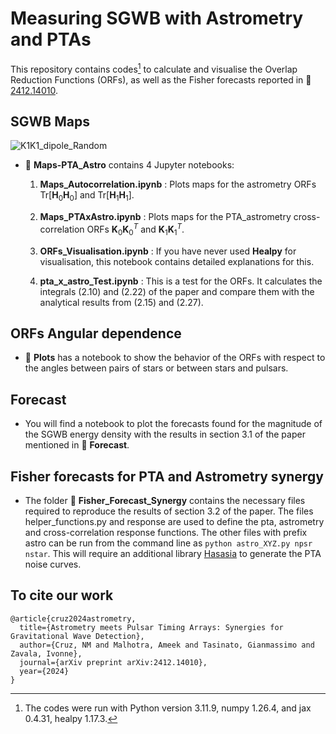 # Measuring SGWB with Astrometry and PTAs

This repository contains codes[^1] to calculate and visualise the Overlap Reduction Functions (ORFs), as well as the Fisher forecasts reported in :page_facing_up: [2412.14010](https://arxiv.org/abs/2412.14010).

## SGWB Maps

![K1K1_dipole_Random](https://github.com/user-attachments/assets/57a52a54-28e9-47e0-92a4-619edd5c1c58)

* :file_folder: **Maps-PTA_Astro** contains 4 Jupyter notebooks:
  
  1. **Maps_Autocorrelation.ipynb** : Plots maps for the astrometry ORFs $\mathrm{Tr}[\mathbf{H}_0 \mathbf{H}_0]$ and $\mathrm{Tr}[\mathbf{H}_1 \mathbf{H}_1]$.
     
  2. **Maps_PTAxAstro.ipynb** : Plots maps for the PTA_astrometry cross-correlation ORFs $\mathbf{K}_0 \mathbf{K}_0^{T}$ and $\mathbf{K}_1 \mathbf{K}_1 ^{T}$.
  
  3. **ORFs_Visualisation.ipynb** : If you have never used **Healpy** for visualisation, this notebook contains detailed explanations for this.
     
  4. **pta_x_astro_Test.ipynb** : This is a test for the ORFs. It calculates the integrals (2.10) and (2.22) of the paper and compare them with the analytical results from (2.15) and (2.27).

## ORFs Angular dependence 

* :file_folder: **Plots** has a notebook to show the behavior of the ORFs with respect to the angles between pairs of stars or between stars and pulsars.

## Forecast 

* You will find a notebook to plot the forecasts found for the magnitude of the SGWB energy density with the results in section 3.1 of the paper mentioned in :file_folder: **Forecast**.

## Fisher forecasts for PTA and Astrometry synergy

* The folder :file_folder: **Fisher_Forecast_Synergy** contains the necessary files required to reproduce the results of section 3.2 of the paper. The files helper_functions.py and response are used to define the pta, astrometry and cross-correlation response functions. The other files with prefix astro can be run from the command line as ``python astro_XYZ.py npsr nstar``. This will require an additional library [Hasasia](https://hasasia.readthedocs.io/en/latest/index.html) to generate the PTA noise curves.


[^1]: The codes were run with Python version 3.11.9, numpy 1.26.4, and jax 0.4.31, healpy 1.17.3.


## To cite our work

```
@article{cruz2024astrometry,
  title={Astrometry meets Pulsar Timing Arrays: Synergies for Gravitational Wave Detection},
  author={Cruz, NM and Malhotra, Ameek and Tasinato, Gianmassimo and Zavala, Ivonne},
  journal={arXiv preprint arXiv:2412.14010},
  year={2024}
}
```
